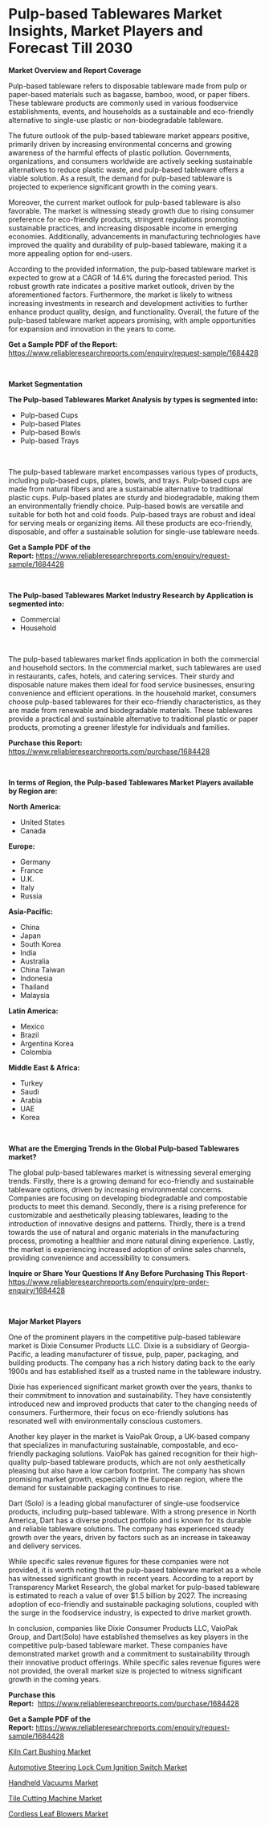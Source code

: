 <p><h1>Pulp-based Tablewares Market Insights, Market Players and Forecast Till 2030</h1></p><p><strong>Market Overview and Report Coverage</strong></p>
<p><p>Pulp-based tableware refers to disposable tableware made from pulp or paper-based materials such as bagasse, bamboo, wood, or paper fibers. These tableware products are commonly used in various foodservice establishments, events, and households as a sustainable and eco-friendly alternative to single-use plastic or non-biodegradable tableware.</p><p>The future outlook of the pulp-based tableware market appears positive, primarily driven by increasing environmental concerns and growing awareness of the harmful effects of plastic pollution. Governments, organizations, and consumers worldwide are actively seeking sustainable alternatives to reduce plastic waste, and pulp-based tableware offers a viable solution. As a result, the demand for pulp-based tableware is projected to experience significant growth in the coming years.</p><p>Moreover, the current market outlook for pulp-based tableware is also favorable. The market is witnessing steady growth due to rising consumer preference for eco-friendly products, stringent regulations promoting sustainable practices, and increasing disposable income in emerging economies. Additionally, advancements in manufacturing technologies have improved the quality and durability of pulp-based tableware, making it a more appealing option for end-users.</p><p>According to the provided information, the pulp-based tableware market is expected to grow at a CAGR of 14.6% during the forecasted period. This robust growth rate indicates a positive market outlook, driven by the aforementioned factors. Furthermore, the market is likely to witness increasing investments in research and development activities to further enhance product quality, design, and functionality. Overall, the future of the pulp-based tableware market appears promising, with ample opportunities for expansion and innovation in the years to come.</p></p>
<p><strong>Get a Sample PDF of the Report:</strong> <a href="https://www.reliableresearchreports.com/enquiry/request-sample/1684428">https://www.reliableresearchreports.com/enquiry/request-sample/1684428</a></p>
<p>&nbsp;</p>
<p><strong>Market Segmentation</strong></p>
<p><strong>The Pulp-based Tablewares Market Analysis by types is segmented into:</strong></p>
<p><ul><li>Pulp-based Cups</li><li>Pulp-based Plates</li><li>Pulp-based Bowls</li><li>Pulp-based Trays</li></ul></p>
<p>&nbsp;</p>
<p><p>The pulp-based tableware market encompasses various types of products, including pulp-based cups, plates, bowls, and trays. Pulp-based cups are made from natural fibers and are a sustainable alternative to traditional plastic cups. Pulp-based plates are sturdy and biodegradable, making them an environmentally friendly choice. Pulp-based bowls are versatile and suitable for both hot and cold foods. Pulp-based trays are robust and ideal for serving meals or organizing items. All these products are eco-friendly, disposable, and offer a sustainable solution for single-use tableware needs.</p></p>
<p><strong>Get a Sample PDF of the Report:</strong>&nbsp;<a href="https://www.reliableresearchreports.com/enquiry/request-sample/1684428">https://www.reliableresearchreports.com/enquiry/request-sample/1684428</a></p>
<p>&nbsp;</p>
<p><strong>The Pulp-based Tablewares Market Industry Research by Application is segmented into:</strong></p>
<p><ul><li>Commercial</li><li>Household</li></ul></p>
<p>&nbsp;</p>
<p><p>The pulp-based tablewares market finds application in both the commercial and household sectors. In the commercial market, such tablewares are used in restaurants, cafes, hotels, and catering services. Their sturdy and disposable nature makes them ideal for food service businesses, ensuring convenience and efficient operations. In the household market, consumers choose pulp-based tablewares for their eco-friendly characteristics, as they are made from renewable and biodegradable materials. These tablewares provide a practical and sustainable alternative to traditional plastic or paper products, promoting a greener lifestyle for individuals and families.</p></p>
<p><strong>Purchase this Report:</strong>&nbsp; <a href="https://www.reliableresearchreports.com/purchase/1684428">https://www.reliableresearchreports.com/purchase/1684428</a></p>
<p>&nbsp;</p>
<p><strong>In terms of Region, the Pulp-based Tablewares Market Players available by Region are:</strong></p>
<p>
    <p> <strong> North America: </strong>
        <ul>
            <li>United States</li>
            <li>Canada</li>
        </ul>
        </p> 
    <p> <strong> Europe: </strong>
        <ul>
            <li>Germany</li>
            <li>France</li>
            <li>U.K.</li>
            <li>Italy</li>
            <li>Russia</li>
        </ul>
        </p> 
    <p> <strong> Asia-Pacific: </strong>
        <ul>
            <li>China</li>
            <li>Japan</li>
            <li>South Korea</li>
            <li>India</li>
            <li>Australia</li>
            <li>China Taiwan</li>
            <li>Indonesia</li>
            <li>Thailand</li>
            <li>Malaysia</li>
        </ul>
        </p> 
    <p> <strong> Latin America: </strong>
        <ul>
            <li>Mexico</li>
            <li>Brazil</li>
            <li>Argentina Korea</li>
            <li>Colombia</li>
        </ul>
        </p> 
    <p> <strong> Middle East & Africa: </strong>
        <ul>
            <li>Turkey</li>
            <li>Saudi</li>
            <li>Arabia</li>
            <li>UAE</li>
            <li>Korea</li>
        </ul>
    </p>
    </p>
<p>&nbsp;</p>
<p><strong>What are the Emerging Trends in the Global Pulp-based Tablewares market?</strong></p>
<p><p>The global pulp-based tablewares market is witnessing several emerging trends. Firstly, there is a growing demand for eco-friendly and sustainable tableware options, driven by increasing environmental concerns. Companies are focusing on developing biodegradable and compostable products to meet this demand. Secondly, there is a rising preference for customizable and aesthetically pleasing tablewares, leading to the introduction of innovative designs and patterns. Thirdly, there is a trend towards the use of natural and organic materials in the manufacturing process, promoting a healthier and more natural dining experience. Lastly, the market is experiencing increased adoption of online sales channels, providing convenience and accessibility to consumers.</p></p>
<p><strong>Inquire or Share Your Questions If Any Before Purchasing This Report</strong>- <a href="https://www.reliableresearchreports.com/enquiry/pre-order-enquiry/1684428">https://www.reliableresearchreports.com/enquiry/pre-order-enquiry/1684428</a></p>
<p>&nbsp;</p>
<p><strong>Major Market Players</strong></p>
<p><p>One of the prominent players in the competitive pulp-based tableware market is Dixie Consumer Products LLC. Dixie is a subsidiary of Georgia-Pacific, a leading manufacturer of tissue, pulp, paper, packaging, and building products. The company has a rich history dating back to the early 1900s and has established itself as a trusted name in the tableware industry.</p><p>Dixie has experienced significant market growth over the years, thanks to their commitment to innovation and sustainability. They have consistently introduced new and improved products that cater to the changing needs of consumers. Furthermore, their focus on eco-friendly solutions has resonated well with environmentally conscious customers.</p><p>Another key player in the market is VaioPak Group, a UK-based company that specializes in manufacturing sustainable, compostable, and eco-friendly packaging solutions. VaioPak has gained recognition for their high-quality pulp-based tableware products, which are not only aesthetically pleasing but also have a low carbon footprint. The company has shown promising market growth, especially in the European region, where the demand for sustainable packaging continues to rise.</p><p>Dart (Solo) is a leading global manufacturer of single-use foodservice products, including pulp-based tableware. With a strong presence in North America, Dart has a diverse product portfolio and is known for its durable and reliable tableware solutions. The company has experienced steady growth over the years, driven by factors such as an increase in takeaway and delivery services.</p><p>While specific sales revenue figures for these companies were not provided, it is worth noting that the pulp-based tableware market as a whole has witnessed significant growth in recent years. According to a report by Transparency Market Research, the global market for pulp-based tableware is estimated to reach a value of over $1.5 billion by 2027. The increasing adoption of eco-friendly and sustainable packaging solutions, coupled with the surge in the foodservice industry, is expected to drive market growth.</p><p>In conclusion, companies like Dixie Consumer Products LLC, VaioPak Group, and Dart(Solo) have established themselves as key players in the competitive pulp-based tableware market. These companies have demonstrated market growth and a commitment to sustainability through their innovative product offerings. While specific sales revenue figures were not provided, the overall market size is projected to witness significant growth in the coming years.</p></p>
<p><strong>Purchase this Report:</strong>&nbsp;&nbsp;<a href="https://www.reliableresearchreports.com/purchase/1684428">https://www.reliableresearchreports.com/purchase/1684428</a></p>
<p></p>
<p><strong>Get a Sample PDF of the Report:</strong>&nbsp;<a href="https://www.reliableresearchreports.com/enquiry/request-sample/1684428">https://www.reliableresearchreports.com/enquiry/request-sample/1684428</a></p>
<p><p><a href="https://medium.com/@twiladurgan/kiln-cart-bushing-market-size-market-outlook-and-market-forecast-2023-to-2030-0efeba5de950">Kiln Cart Bushing Market</a></p><p><a href="https://www.linkedin.com/pulse/automotive-steering-lock-cum-ignition-switch-market-size-share/">Automotive Steering Lock Cum Ignition Switch Market</a></p><p><a href="https://github.com/jhonwin654/Market-Research-Report-List-1/blob/main/handheld-vacuums-market.md">Handheld Vacuums Market</a></p><p><a href="https://www.linkedin.com/pulse/decoding-tile-cutting-machine-market-deep-dive/">Tile Cutting Machine Market</a></p><p><a href="https://github.com/smritireportprime/Market-Research-Report-List-1/blob/main/cordless-leaf-blowers-market.md">Cordless Leaf Blowers Market</a></p></p>